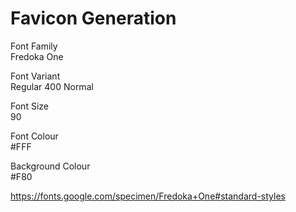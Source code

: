 # Favicon Generation

Font Family  
Fredoka One

Font Variant  
Regular 400 Normal

Font Size  
90

Font Colour  
#FFF

Background Colour  
#F80

https://fonts.google.com/specimen/Fredoka+One#standard-styles
